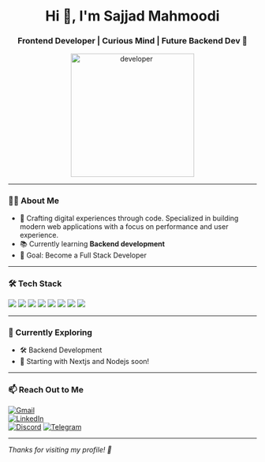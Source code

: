 <!-- Profile Header -->
<h1 align="center">Hi 👋, I'm Sajjad Mahmoodi</h1>
<h3 align="center">Frontend Developer | Curious Mind | Future Backend Dev 🚀</h3>

<!-- Dev SVG -->
<p align="center">
  <img src="https://raw.githubusercontent.com/devSajjadMahmoodi/devSajjadMahmoodi/main/dev-working.svg" alt="developer" height="250"/>
</p>

---

### 👨‍💻 About Me

- 🔭 Crafting digital experiences through code. Specialized in building modern web applications with a focus on performance and user experience.  
- 📚 Currently learning **Backend development**  
- 🎯 Goal: Become a Full Stack Developer  

---

### 🛠️ Tech Stack

<p align="left">
  <img src="https://img.shields.io/badge/JavaScript-F7DF1E?style=for-the-badge&logo=javascript&logoColor=black"/>
  <img src="https://img.shields.io/badge/Next.js-000000?style=for-the-badge&logo=next.js&logoColor=white"/>
  <img src="https://img.shields.io/badge/React-61DAFB?style=for-the-badge&logo=react&logoColor=black"/>
  <img src="https://img.shields.io/badge/HTML5-E34F26?style=for-the-badge&logo=html5&logoColor=white"/>
  <img src="https://img.shields.io/badge/CSS3-1572B6?style=for-the-badge&logo=css3&logoColor=white"/>
  <img src="https://img.shields.io/badge/Tailwind_CSS-38B2AC?style=for-the-badge&logo=tailwind-css&logoColor=white"/>
  <img src="https://img.shields.io/badge/Bootstrap-563D7C?style=for-the-badge&logo=bootstrap&logoColor=white"/>
  <img src="https://img.shields.io/badge/MUI-007FFF?style=for-the-badge&logo=mui&logoColor=white"/>
</p>

---

### 🧠 Currently Exploring

- 🛠 Backend Development
- 🐍 Starting with Nextjs and Nodejs soon!

---

### 📫 Reach Out to Me

[![Gmail](https://img.shields.io/badge/Gmail-D14836?style=for-the-badge&logo=gmail&logoColor=white)](mailto:sajjadshz14@gmail.com)  
[![LinkedIn](https://img.shields.io/badge/LinkedIn-blue?style=for-the-badge&logo=linkedin&logoColor=white)](https://linkedin.com/in/sajjadmahmoodi)  
[![Discord](https://img.shields.io/badge/Discord-5865F2?style=for-the-badge&logo=discord&logoColor=white)](https://discord.com)
[![Telegram](https://img.shields.io/badge/Telegram-2CA5E0?style=for-the-badge&logo=telegram&logoColor=white)](https://t.me/Sadge_CC)


---

*Thanks for visiting my profile! 🚀*

<!--
**Sadge2398/Sadge2398** is a ✨ _special_ ✨ repository because its `README.md` (this file) appears on your GitHub profile.

Here are some ideas to get you started:

- 🔭 I’m currently working on ...
- 🌱 I’m currently learning ...
- 👯 I’m looking to collaborate on ...
- 🤔 I’m looking for help with ...
- 💬 Ask me about ...
- 📫 How to reach me: ...
- 😄 Pronouns: ...
- ⚡ Fun fact: ...
-->
